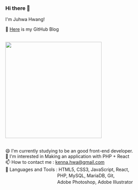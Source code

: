 ### Hi there 👋
I'm Juhwa Hwang!

🤞 <a href="https://kenna-hwa.github.io/">Here</a> is my GitHub Blog 

<br />


<img src="https://user-images.githubusercontent.com/76397046/129883518-5d4f109d-f66b-410a-a7d3-35acc27db78a.jpg" height="300px">

<br />
<br />


😄   I'm currently studying to be an good front-end developer.  
💚   I'm interested in Making an application with PHP + React  
📫   How to contact me : kenna.hwa@gmail.com  
💪   Languages and Tools : HTML5, CSS3, JavaScript, React,  
　　　　　　　　　 　　  PHP, MySQL, MariaDB, Git,  
　　　　　　　　 　　　   Adobe Photoshop, Adobe Illustrator   

